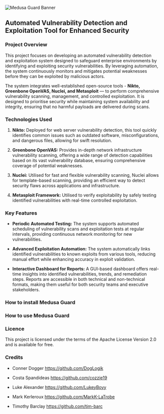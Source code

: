 ![Medusa Guard Banner](https://github.com/user-attachments/assets/ba744d99-b6a2-4f27-adbd-1ef93332d052)

##   **Automated Vulnerability Detection and Exploitation Tool for Enhanced Security**

                                  

### **Project Overview**

This project focuses on developing an automated vulnerability detection and exploitation system designed to safeguard enterprise environments by identifying and exploiting security vulnerabilities. By leveraging automation, the system continuously monitors and mitigates potential weaknesses before they can be exploited by malicious actors.

The system integrates well-established open-source tools - **Nikto, Greenbone OpenVAS, Nuclei, and Metasploit** — to perform comprehensive vulnerability scanning, management, and controlled exploitation. It is designed to prioritise security while maintaining system availability and integrity, ensuring that no harmful payloads are delivered during scans.

### **Technologies Used**

1. **Nikto:** Deployed for web server vulnerability detection, this tool quickly identifies common issues such as outdated software, misconfigurations, and dangerous files, allowing for swift resolution.

2. **Greenbone OpenVAS:** Provides in-depth network infrastructure vulnerability scanning, offering a wide range of detection capabilities based on its vast vulnerability database, ensuring comprehensive coverage of potential weaknesses.

3. **Nuclei:** Utilised for fast and flexible vulnerability scanning, Nuclei allows for template-based scanning, providing an efficient way to detect security flaws across applications and infrastructure.

4. **Metasploit Framework:** Utilised to verify exploitability by safely testing identified vulnerabilities with real-time controlled exploitation.

### **Key Features**
- **Periodic Automated Testing:** The system supports automated scheduling of vulnerability scans and exploitation tests at regular intervals, providing continuous network monitoring for new vulnerabilities.

- **Advanced Exploitation Automation:** The system automatically links identified vulnerabilities to known exploits from various tools, reducing manual effort while enhancing accuracy in exploit validation.

- **Interactive Dashboard for Reports:** A GUI-based dashboard offers real-time insights into identified vulnerabilities, trends, and remediation steps. Reports are accessible in both technical and non-technical formats, making them useful for both security teams and executive stakeholders.

### **How to install Medusa Guard**

### **How to use Medusa Guard**

### **Licence**
This project is licensed under the terms of the Apache License Version 2.0 and is available for free.

### **Credits**

- Conner Dogger
https://github.com/DogLogik

- Costa Spandideas
https://github.com/cozzie19
  
- Luke Alexander
https://github.com/LukeyBoyy

- Mark Kerleroux
https://github.com/MarkK-LaTrobe

- Timothy  Barclay
https://github.com/tim-barc

